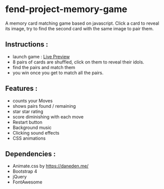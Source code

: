 # fend-project-memory-game
  A memory card matching game based on javascript. Click a card to reveal its image, try to find the second card with the same image to pair them.

## Instructions :
 - launch game : [Live Preview](http://zalimidis.tk/projects/memory/)
 - 8 pairs of cards are shuffled, click on them to reveal their idols.
 - find the pairs and match them
 - you win once you get to match all the pairs.

## Features :
 - counts your Moves
 - shows pairs found / remaining
 - star star rating
 - score diminishing with each move
 - Restart button
 - Background music
 - Clicking sound effects
 - CSS animations


## Dependencies :
 - Animate.css by https://daneden.me/
 - Bootstrap 4
 - jQuery
 - FontAwesome 
